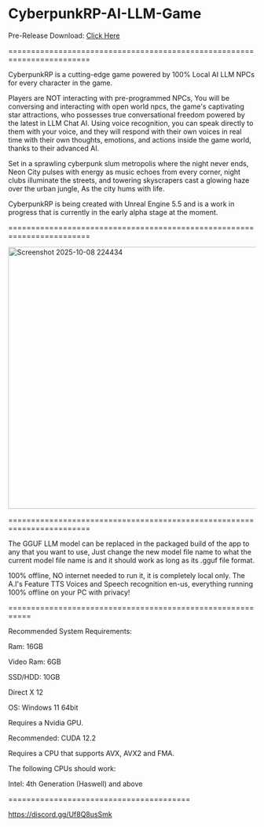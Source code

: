 # CyberpunkRP-AI-LLM-Game

Pre-Release Download: [Click Here](https://drive.google.com/uc?export=download&id=1UQXJnL0HF8ymW9JVriuWNFVmF_y6gvcC
)

========================================================================

CyberpunkRP is a cutting-edge game powered by 100% Local AI LLM NPCs for every character in the game.

Players are NOT interacting with pre-programmed NPCs, You will be conversing and interacting with open world npcs, the game's captivating star attractions, who possesses true conversational freedom powered by the latest in LLM Chat AI. Using voice recognition, you can speak directly to them with your voice, and they will respond with their own voices in real time with their own thoughts, emotions, and actions inside the game world, thanks to their advanced AI.

Set in a sprawling cyberpunk slum metropolis where the night never ends, Neon City pulses with energy as music echoes from every corner, night clubs illuminate the streets, and towering skyscrapers cast a glowing haze over the urban jungle, As the city hums with life.

CyberpunkRP is being created with Unreal Engine 5.5 and is a work in progress that is currently in the early alpha stage at the moment.

========================================================================

<img width="1000" height="532" alt="Screenshot 2025-10-08 224434" src="https://github.com/user-attachments/assets/87611a31-8041-4adc-ae03-3cea10819be2" />

========================================================================

The GGUF LLM model can be replaced in the packaged build of the app to any that you want to use, Just change the new model file name to what the current model file name is and it should work as long as its .gguf file format.

100% offline, NO internet needed to run it, it is completely local only. The A.I's Feature TTS Voices and Speech recognition en-us, everything running 100% offline on your PC with privacy!

===========================================================

Recommended System Requirements:

Ram: 16GB

Video Ram: 6GB

SSD/HDD: 10GB

Direct X 12

OS: Windows 11 64bit

Requires a Nvidia GPU.

Recommended: CUDA 12.2

Requires a CPU that supports AVX, AVX2 and FMA.

The following CPUs should work:

Intel: 4th Generation (Haswell) and above

========================================

https://discord.gg/Uf8Q8usSmk
